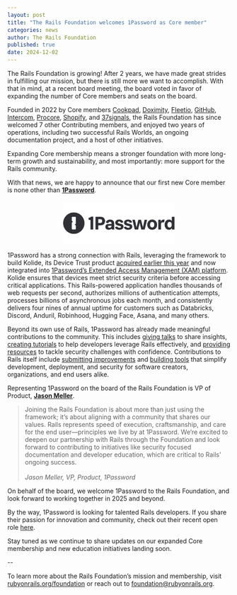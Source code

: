 ```yaml
---
layout: post
title: "The Rails Foundation welcomes 1Password as Core member"
categories: news
author: The Rails Foundation
published: true
date: 2024-12-02
---
```


The Rails Foundation is growing! After 2 years, we have made great strides in fulfilling our mission, but there is still more we want to accomplish. With that in mind, at a recent board meeting, the board voted in favor of expanding the number of Core members and seats on the board. 

Founded in 2022 by Core members <a href="https://cookpad.com/">Cookpad</a>, <a href="https://www.doximity.com/">Doximity</a>, <a href="https://www.fleetio.com/">Fleetio</a>, <a href="https://github.com/">GitHub</a>, <a href="https://www.intercom.com/">Intercom</a>, <a href="https://www.procore.com/">Procore</a>, <a href="https://www.shopify.com/">Shopify</a>, and <a href="https://37signals.com/">37signals</a>, the Rails Foundation has since welcomed 7 other Contributing members, and enjoyed two years of operations, including two successful Rails Worlds, an ongoing documentation project, and a host of other initiatives.

Expanding Core membership means a stronger foundation with more long-term growth and sustainability, and most importantly: more support for the Rails community.

With that news, we are happy to announce that our first new Core member is none other than **<a href="https://1password.com/">1Password</a>**.

<p style="text-align: center; margin-top: 20px"><img src="/assets/images/logo-1password.svg" style="width: 50%"></p>

1Password has a strong connection with Rails, leveraging the framework to build Kolide, its Device Trust product <a href="https://www.kolide.com/blog/1password-acquires-kolide">acquired earlier this year</a> and now integrated into <a href="https://1password.com/extended-access-management">1Password’s Extended Access Management (XAM) platform</a>. Kolide ensures that devices meet strict security criteria before accessing critical applications. This Rails-powered application handles thousands of web requests per second, authorizes millions of authentication attempts, processes billions of asynchronous jobs each month, and consistently delivers four nines of annual uptime for customers such as Databricks, Discord, Anduril, Robinhood, Hugging Face, Asana, and many others.

Beyond its own use of Rails, 1Password has already made meaningful contributions to the community. This includes <a href="https://www.youtube.com/watch?v=K7zo-wnvcLs">giving talks</a> to share insights, <a href="https://blog.1password.com/1password-rails-kindred-spirits/#how-to-use-kamal-2-and-1password">creating tutorials</a> to help developers leverage Rails effectively, and <a href="https://developer.1password.com/docs/web/compatible-website-design">providing resources</a> to tackle security challenges with confidence. Contributions to Rails itself include <a href="https://github.com/rails/rails/pull/49241">submitting improvements</a> and <a href="https://blog.1password.com/new-developer-experience/">building tools</a> that simplify development, deployment, and security for software creators, organizations, and end users alike.

Representing 1Password on the board of the Rails Foundation is VP of Product, **<a href="https://www.linkedin.com/in/jason-meller-04498230/">Jason Meller</a>**.

>Joining the Rails Foundation is about more than just using the framework; it’s about aligning with a community that shares our values. Rails represents speed of execution, craftsmanship, and care for the end user—principles we live by at 1Password. 
>We’re excited to deepen our partnership with Rails through the Foundation and look forward to contributing to initiatives like security focused documentation and developer education, which are critical to Rails’ ongoing success.
><br><br>*Jason Meller, VP, Product, 1Password*

On behalf of the board, we welcome 1Password to the Rails Foundation, and look forward to working together in 2025 and beyond.

By the way, 1Password is looking for talented Rails developers. If you share their passion for innovation and community, check out their recent open role <a href="https://jobs.lever.co/1password/96088bd5-a20e-4624-a24e-97fb065e971f">here</a>.

Stay tuned as we continue to share updates on our expanded Core membership and new education initiatives landing soon. 

--

To learn more about the Rails Foundation’s mission and membership, visit [rubyonrails.org/foundation](/foundation) or reach out to <a href="mailto:foundation@rubyonrails.org">foundation@rubyonrails.org</a>. 
